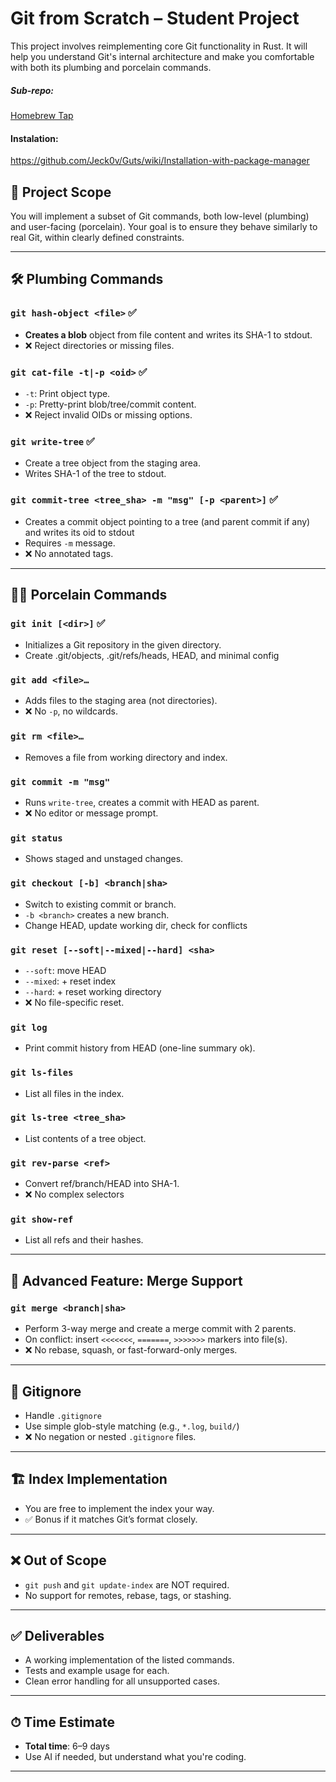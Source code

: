 # Git from Scratch – Student Project

This project involves reimplementing core Git functionality in Rust. It will help you understand Git's internal architecture and make you comfortable with both its plumbing and porcelain commands.

##### Sub-repo:
[Homebrew Tap](https://github.com/Oomaxime/homebrew-guts)

#### Instalation:
https://github.com/Jeck0v/Guts/wiki/Installation-with-package-manager

## 🎯 Project Scope

You will implement a subset of Git commands, both low-level (plumbing) and user-facing (porcelain). Your goal is to ensure they behave similarly to real Git, within clearly defined constraints.

---

## 🛠 Plumbing Commands

### `git hash-object <file>` :white_check_mark:
- **Creates a blob** object from file content and writes its SHA-1 to stdout.
- ❌ Reject directories or missing files.

### `git cat-file -t|-p <oid>` :white_check_mark:
- `-t`: Print object type.
- `-p`: Pretty-print blob/tree/commit content.
- ❌ Reject invalid OIDs or missing options.

### `git write-tree` :white_check_mark:
- Create a tree object from the staging area.
- Writes SHA-1 of the tree to stdout.

### `git commit-tree <tree_sha> -m "msg" [-p <parent>]` :white_check_mark:
- Creates a commit object pointing to a tree (and parent commit if any) and writes its oid to stdout
- Requires `-m` message.
- ❌ No annotated tags.

---

## 🧑‍💻 Porcelain Commands

### `git init [<dir>]` :white_check_mark:
- Initializes a Git repository in the given directory.
- Create .git/objects, .git/refs/heads, HEAD, and minimal config

### `git add <file>…`
- Adds files to the staging area (not directories).
- ❌ No `-p`, no wildcards.

### `git rm <file>…`
- Removes a file from working directory and index.

### `git commit -m "msg"`
- Runs `write-tree`, creates a commit with HEAD as parent.
- ❌ No editor or message prompt.

### `git status`
- Shows staged and unstaged changes.

### `git checkout [-b] <branch|sha>`
- Switch to existing commit or branch.
- `-b <branch>` creates a new branch.
- Change HEAD, update working dir, check for conflicts

### `git reset [--soft|--mixed|--hard] <sha>`
- `--soft`: move HEAD
- `--mixed`: + reset index
- `--hard`: + reset working directory
- ❌ No file-specific reset.

### `git log`
- Print commit history from HEAD (one-line summary ok).

### `git ls-files`
- List all files in the index.

### `git ls-tree <tree_sha>`
- List contents of a tree object.

### `git rev-parse <ref>`
- Convert ref/branch/HEAD into SHA-1.
- ❌ No complex selectors

### `git show-ref`
- List all refs and their hashes.

---

## 🧠 Advanced Feature: Merge Support

### `git merge <branch|sha>`
- Perform 3-way merge and create a merge commit with 2 parents.
- On conflict: insert `<<<<<<<`, `=======`, `>>>>>>>` markers into file(s).
- ❌ No rebase, squash, or fast-forward-only merges.

---

## 📄 Gitignore

- Handle `.gitignore`
- Use simple glob-style matching (e.g., `*.log`, `build/`)
- ❌ No negation or nested `.gitignore` files.

---

## 🏗 Index Implementation

- You are free to implement the index your way.
- ✅ Bonus if it matches Git’s format closely.

---

## ❌ Out of Scope

- `git push` and `git update-index` are NOT required.
- No support for remotes, rebase, tags, or stashing.

---

## ✅ Deliverables

- A working implementation of the listed commands.
- Tests and example usage for each.
- Clean error handling for all unsupported cases.

---

## ⏱ Time Estimate

- **Total time**: 6–9 days
- Use AI if needed, but understand what you're coding.

---
